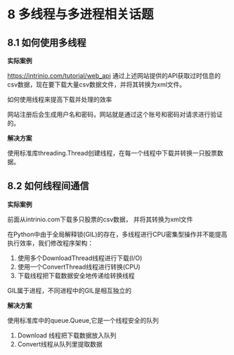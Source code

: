 # 8 多线程与多进程相关话题

## 8.1 如何使用多线程

**实际案例**

https://intrinio.com/tutorial/web_api
通过上述网站提供的API获取过时信息的csv数据，现在要下载大量csv数据文件，并将其转换为xml文件。

如何使用线程来提高下载并处理的效率

网站注册后会生成用户名和密码，网站就是通过这个账号和密码对请求进行验证的。

**解决方案**

使用标准库threading.Thread创建线程，在每一个线程中下载并转换一只股票数据。


## 8.2 如何线程间通信

**实际案例**

前面从intrinio.com下载多只股票的csv数据， 并将其转换为xml文件

在Python中由于全局解释锁(GIL)的存在，多线程进行CPU密集型操作并不能提高执行效率，我们修改程序架构：
1. 使用多个DownloadThread线程进行下载(I/O)
2. 使用一个ConvertThread线程进行转换(CPU)
3. 下载线程把下载数据安全地传递给转换线程

GIL属于进程，不同进程中的GIL是相互独立的

**解决方案**

使用标准库中的queue.Queue,它是一个线程安全的队列

1. Download 线程把下载数据放入队列
2. Convert线程从队列里提取数据


